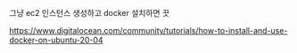 그냥 ec2 인스턴스 생성하고 docker 설치하면 끗

https://www.digitalocean.com/community/tutorials/how-to-install-and-use-docker-on-ubuntu-20-04
